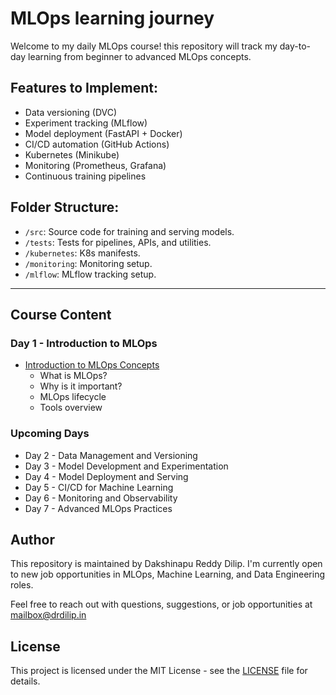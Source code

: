 # MLOps learning journey

Welcome to my daily MLOps course! this repository will track my day-to-day learning from beginner to advanced MLOps concepts.

## Features to Implement:
- Data versioning (DVC)
- Experiment tracking (MLflow)
- Model deployment (FastAPI + Docker)
- CI/CD automation (GitHub Actions)
- Kubernetes (Minikube)
- Monitoring (Prometheus, Grafana)
- Continuous training pipelines

## Folder Structure:
- `/src`: Source code for training and serving models.
- `/tests`: Tests for pipelines, APIs, and utilities.
- `/kubernetes`: K8s manifests.
- `/monitoring`: Monitoring setup.
- `/mlflow`: MLflow tracking setup.

---

## Course Content

### Day 1 - Introduction to MLOps
- [Introduction to MLOps Concepts](1-introduction.md)
  - What is MLOps?
  - Why is it important?
  - MLOps lifecycle
  - Tools overview

### Upcoming Days
- Day 2 - Data Management and Versioning
- Day 3 - Model Development and Experimentation
- Day 4 - Model Deployment and Serving
- Day 5 - CI/CD for Machine Learning
- Day 6 - Monitoring and Observability
- Day 7 - Advanced MLOps Practices

## Author

This repository is maintained by Dakshinapu Reddy Dilip. I'm currently open to new job opportunities in MLOps, Machine Learning, and Data Engineering roles.

Feel free to reach out with questions, suggestions, or job opportunities at [mailbox@drdilip.in](mailto:mailbox@drdilip.in)

## License

This project is licensed under the MIT License - see the [LICENSE](LICENSE) file for details.

